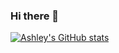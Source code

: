 ### Hi there 👋

<!--
**ashlynn4567/ashlynn4567** is a ✨ _special_ ✨ repository because its `README.md` (this file) appears on your GitHub profile.

Here are some ideas to get you started:

- 🔭 I’m currently working on ...
- 🌱 I’m currently learning ...
- 👯 I’m looking to collaborate on ...
- 🤔 I’m looking for help with ...
- 💬 Ask me about ...
- 📫 How to reach me: ...
- 😄 Pronouns: ...
- ⚡ Fun fact: ...
-->

[![Ashley's GitHub stats](https://github-readme-stats.vercel.app/api?username=ashlynn4567)](https://github.com/ashlynn4567/github-readme-stats)
